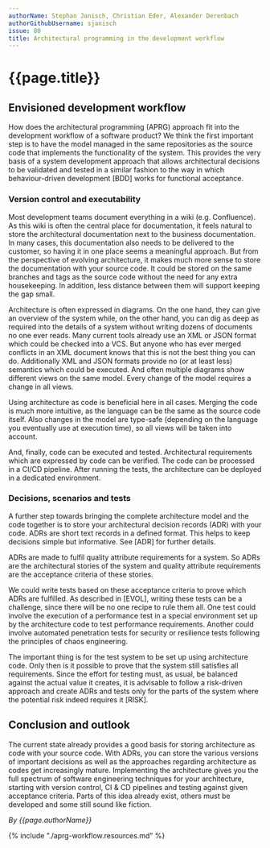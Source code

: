 ```yaml
---
authorName: Stephan Janisch, Christian Eder, Alexander Derenbach
authorGithubUsername: sjanisch
issue: 80
title: Architectural programming in the development workflow
---
```

# {{page.title}}


## Envisioned development workflow

How does the architectural programming (APRG) approach fit into the development workflow of a software product? We think the first important step is to have the model managed in the same repositories as the source code that implements the functionality of the system. This provides the very basis of a system development approach that allows architectural decisions to be validated and tested in a similar fashion to the way in which behaviour-driven development [BDD] works for functional acceptance.

### Version control and executability

Most development teams document everything in a wiki (e.g. Confluence). As this wiki is often the central place for documentation, it feels natural to store the architectural documentation next to the business documentation. In many cases, this documentation also needs to be delivered to the customer, so having it in one place seems a meaningful approach. But from the perspective of evolving architecture, it makes much more sense to store the documentation with your source code. It could be stored on the same branches and tags as the source code without the need for any extra housekeeping. In addition, less distance between them will support keeping the gap small. 

Architecture is often expressed in diagrams. On the one hand, they can give an overview of the system while, on the other hand, you can dig as deep as required into the details of a system without writing dozens of documents no one ever reads. Many current tools already use an XML or JSON format which could be checked into a VCS. But anyone who has ever merged conflicts in an XML document knows that this is not the best thing you can do. Additionally XML and JSON formats provide no (or at least less) semantics which could be executed. And often multiple diagrams show different views on the same model. Every change of the model requires a change in all views. 
 
Using architecture as code is beneficial here in all cases. Merging the code is much more intuitive, as the language can be the same as the source code itself. Also changes in the model are type-safe (depending on the language you eventually use at execution time), so all views will be taken into account. 

And, finally, code can be executed and tested. Architectural requirements which are expressed by code can be verified. The code can be processed in a CI/CD pipeline. After running the tests, the architecture can be deployed in a dedicated environment. 

### Decisions, scenarios and tests

A further step towards bringing the complete architecture model and the code together is to store your architectural decision records (ADR) with your code. ADRs are short text records in a defined format. This helps to keep decisions simple but informative. See [ADR] for further details.

ADRs are made to fulfil quality attribute requirements for a system. So ADRs are the architectural stories of the system and quality attribute requirements are the acceptance criteria of these stories. 

We could write tests based on these acceptance criteria to prove which ADRs are fulfilled. As described in [EVOL], writing these tests can be a challenge, since there will be no one recipe to rule them all. One test could involve the execution of a performance test in a special environment set up by the architecture code to test performance requirements. Another could involve automated penetration tests for security or resilience tests following the principles of chaos engineering. 

The important thing is for the test system to be set up using architecture code. Only then is it possible to prove that the system still satisfies all requirements. Since the effort for testing must, as usual, be balanced against the actual value it creates, it is advisable to follow a risk-driven approach and create ADRs and tests only for the parts of the system where the potential risk indeed requires it [RISK]. 

## Conclusion and outlook
The current state already provides a good basis for storing architecture as code with your source code. With ADRs, you can store the various versions of important decisions as well as the approaches regarding architecture as codes get increasingly mature. Implementing the architecture gives you the full spectrum of software engineering techniques for your architecture, starting with version control, CI & CD pipelines and testing against given acceptance criteria. Parts of this idea already exist, others must be developed and some still sound like fiction.


*By {{page.authorName}}*

{% include "./aprg-workflow.resources.md" %}
